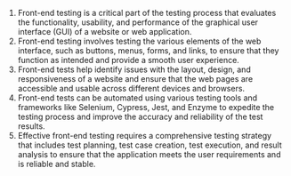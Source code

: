 

1. Front-end testing is a critical part of the testing process that evaluates the functionality, usability, and performance of the graphical user interface (GUI) of a website or web application.
2. Front-end testing involves testing the various elements of the web interface, such as buttons, menus, forms, and links, to ensure that they function as intended and provide a smooth user experience.
3. Front-end tests help identify issues with the layout, design, and responsiveness of a website and ensure that the web pages are accessible and usable across different devices and browsers.
4. Front-end tests can be automated using various testing tools and frameworks like Selenium, Cypress, Jest, and Enzyme to expedite the testing process and improve the accuracy and reliability of the test results.
5. Effective front-end testing requires a comprehensive testing strategy that includes test planning, test case creation, test execution, and result analysis to ensure that the application meets the user requirements and is reliable and stable.